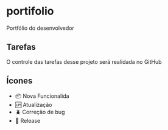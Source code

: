 # portifolio

Portfólio do desenvolvedor

## Tarefas

O controle das tarefas desse projeto será realidada no GitHub

## Ícones

- :package: Nova Funcionalida
- :up: Atualização
- :beetle: Correção de bug
- :checkered_flag: Release
